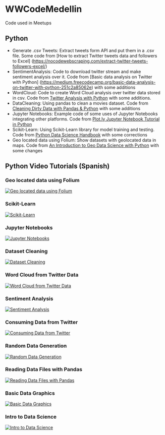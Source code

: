 # WWCodeMedellin
Code used in Meetups

## Python

* Generate .csv Tweets: Extract tweets form API and put them in a .csv file. Some code from [How to extract Twitter tweets data and followers to Excel] (https://nocodewebscraping.com/extract-twitter-tweets-followers-excel/)
* SentimentAnalysis: Code to download twitter stream and make sentiment analysis over it. Code from [Basic data analysis on Twitter with Python] (https://medium.freecodecamp.org/basic-data-analysis-on-twitter-with-python-251c2a85062e) with some additions
* WordCloud: Code to create Word Cloud analysis over twitter data stored in csv. Code from [Twitter Analysis with Python](https://datascienceplus.com/twitter-analysis-with-python/) with some additions.
* DataCleaning: Using pandas to clean a movies dataset. Code from [Cleaning Dirty Data with Pandas & Python](http://www.developintelligence.com/blog/2017/08/data-cleaning-pandas-python/) with some additions
* Jupyter Notebooks: Example code of some uses of Jupyter Notebooks integrating other platforms. Code from [Plot.ly Jupyter Notebook Tutorial in Python](https://plot.ly/python/ipython-notebook-tutorial/#getting-started)
* Scikit-Learn: Using Scikit-Learn library for model training and testing. Code from [Python Data Science Handbook](https://github.com/jakevdp/PythonDataScienceHandbook/blob/master/notebooks/05.02-Introducing-Scikit-Learn.ipynb) with some corrections
* Geo located data using Folium: Show datasets with geolocated data in maps. Code from [An Introduction to Geo Data Science with Python](https://blog.plon.io/geo-data-science/introduction-geo-data-science-python/) with some changes

## Python Video Tutorials (Spanish)

### Geo located data using Folium
[![Geo located data using Folium](https://img.youtube.com/vi/1IF1hooBzXY/0.jpg)](https://www.youtube.com/watch?v=1IF1hooBzXY "Geo located data using Folium")

### Scikit-Learn
[![Scikit-Learn](https://img.youtube.com/vi/DrE_0lDI3Vk/0.jpg)](https://www.youtube.com/watch?v=DrE_0lDI3Vk "Scikit-Learn")

### Jupyter Notebooks
[![Jupyter Notebooks](https://img.youtube.com/vi/MZomuIgcuVU/0.jpg)](https://www.youtube.com/watch?v=MZomuIgcuVU "Jupyter Notebooks")

### Dataset Cleaning
[![Dataset Cleaning](https://img.youtube.com/vi/kyU1EEWBxZg/0.jpg)](https://www.youtube.com/watch?v=kyU1EEWBxZg "Dataset Cleaning")

### Word Cloud from Twitter Data
[![Word Cloud from Twitter Data](https://img.youtube.com/vi/LwX_d4PQLjc/0.jpg)](https://www.youtube.com/watch?v=LwX_d4PQLjc "Word Cloud from Twitter Data")

### Sentiment Analysis
[![Sentiment Analysis](https://img.youtube.com/vi/rDFY51cfeX0/0.jpg)](https://www.youtube.com/watch?v=rDFY51cfeX0 "Sentiment Analysis")

### Consuming Data from Twitter
[![Consuming Data from Twitter](https://img.youtube.com/vi/1_Nu6Wxrvco/0.jpg)](https://www.youtube.com/watch?v=1_Nu6Wxrvco "Consuming Data from Twitter")

### Random Data Generation
[![Random Data Generation](https://img.youtube.com/vi/sSe_QoBzCaQ/0.jpg)](https://www.youtube.com/watch?v=sSe_QoBzCaQ "Random Data Generation")

### Reading Data Files with Pandas
[![Reading Data Files with Pandas](https://img.youtube.com/vi/ZBFp3D-g-uU/0.jpg)](https://www.youtube.com/watch?v=ZBFp3D-g-uU "Reading Data Files with Pandas")

### Basic Data Graphics
[![Basic Data Graphics](https://img.youtube.com/vi/q5QCKs7YbV4/0.jpg)](https://www.youtube.com/watch?v=q5QCKs7YbV4 "Basic Data Graphics")

### Intro to Data Science
[![Intro to Data Science](https://img.youtube.com/vi/yauIRnbyGOg/0.jpg)](https://www.youtube.com/watch?v=yauIRnbyGOg "Intro to Data Science")




